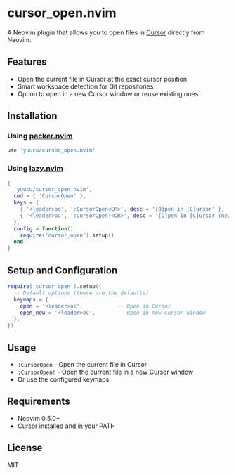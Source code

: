 # cursor_open.nvim

A Neovim plugin that allows you to open files in [Cursor](https://cursor.sh/) directly from Neovim.

## Features

- Open the current file in Cursor at the exact cursor position
- Smart workspace detection for Git repositories
- Option to open in a new Cursor window or reuse existing ones

## Installation

### Using [packer.nvim](https://github.com/wbthomason/packer.nvim)

```lua
use 'yuucu/cursor_open.nvim'
```

### Using [lazy.nvim](https://github.com/folke/lazy.nvim)

```lua
{
  'yuucu/cursor_open.nvim',
  cmd = { 'CursorOpen' },
  keys = {
    { '<leader>oc', ':CursorOpen<CR>', desc = '[O]pen in [C]ursor' },
    { '<leader>oC', ':CursorOpen!<CR>', desc = '[O]pen in [C]ursor (new window)' },
  },
  config = function()
    require('cursor_open').setup()
  end
}
```

## Setup and Configuration

```lua
require('cursor_open').setup({
  -- Default options (these are the defaults)
  keymaps = {
    open = '<leader>oc',           -- Open in Cursor
    open_new = '<leader>oC',       -- Open in new Cursor window
  },
})
```

## Usage

- `:CursorOpen` - Open the current file in Cursor
- `:CursorOpen!` - Open the current file in a new Cursor window
- Or use the configured keymaps

## Requirements

- Neovim 0.5.0+
- Cursor installed and in your PATH

## License

MIT

